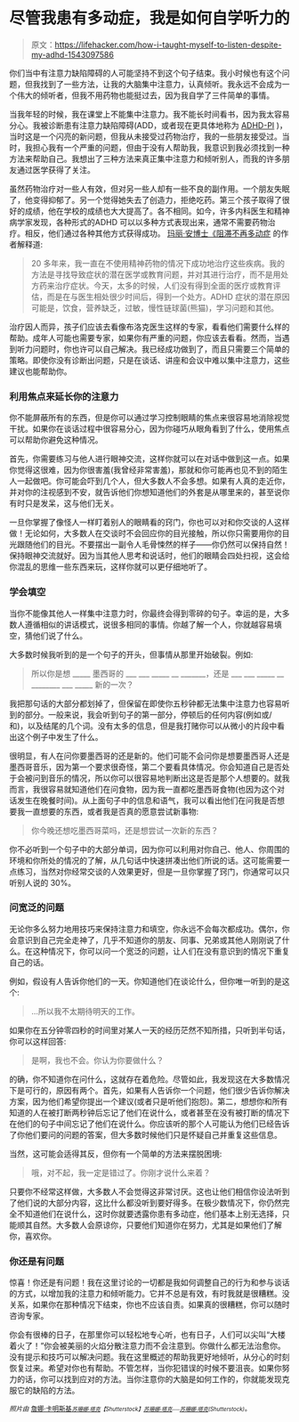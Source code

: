 # 尽管我患有多动症，我是如何自学听力的

> 原文：<https://lifehacker.com/how-i-taught-myself-to-listen-despite-my-adhd-1543097586>

你们当中有注意力缺陷障碍的人可能坚持不到这个句子结束。我小时候也有这个问题，但我找到了一些方法，让我的大脑集中注意力，认真倾听。我永远不会成为一个伟大的倾听者，但我不用药物也能挺过去，因为我自学了三件简单的事情。



当我年轻的时候，我在课堂上不能集中注意力。我不能长时间看书，因为我太容易分心。我被诊断患有注意力缺陷障碍(ADD，或者现在更具体地称为 [ADHD-PI](http://en.wikipedia.org/wiki/Attention_deficit_disorder) )，当时这是一个闪亮的新问题，但我从未接受过药物治疗，我的一些朋友接受过。当时，我担心我有一个严重的问题，但由于没有人帮助我，我意识到我必须找到一种方法来帮助自己。我想出了三种方法来真正集中注意力和倾听别人，而我的许多朋友通过医学获得了关注。

虽然药物治疗对一些人有效，但对另一些人却有一些不良的副作用。一个朋友失眠了，他变得抑郁了。另一个觉得她失去了创造力，拒绝吃药。第三个孩子取得了很好的成绩，他在学校的成绩也大大提高了。各不相同。如今，许多内科医生和精神病学家发现，各种形式的ADHD 可以以多种方式表现出来，通常不需要药物治疗。相反，他们通过各种其他方式获得成功。 [玛丽·安博士《阻滞](http://blockcenter.com/)[不再多动症](https://www.amazon.com/dp/0966554531?asc_campaign=InlineText&asc_refurl=https://lifehacker.com/how-i-taught-myself-to-listen-despite-my-adhd-1543097586&asc_source=&linkCode=ogi&psc=1&smid=A17V0MAIAAKE13&tag=kinjalifehackerlink-20&th=1) 的作者解释道:

> 20 多年来，我一直在不使用精神药物的情况下成功地治疗这些疾病。我的方法是寻找导致症状的潜在医学或教育问题，并对其进行治疗，而不是用处方药来治疗症状。今天，太多的时候，人们没有得到全面的医疗或教育评估，而是在与医生相处很少时间后，得到一个处方。ADHD 症状的潜在原因可能是，饮食，营养缺乏，过敏，慢性链球菌(熊猫)，学习问题和其他。

治疗因人而异，孩子们应该去看像布洛克医生这样的专家，看看他们需要什么样的帮助。成年人可能也需要专家，如果你有严重的问题，你应该去看看。然而，当遇到听力问题时，你也许可以自己解决。我已经成功做到了，而且只需要三个简单的策略。即使你没有诊断出问题，只是在谈话、讲座和会议中难以集中注意力，这些建议也能帮助你。

### 利用焦点来延长你的注意力

你不能屏蔽所有的东西，但是你可以通过学习控制眼睛的焦点来很容易地消除视觉干扰。如果你在谈话过程中很容易分心，因为你碰巧从眼角看到了什么，使用焦点可以帮助你避免这种情况。

首先，你需要练习与他人进行眼神交流，这样你就可以在对话中做到这一点。如果你觉得这很难，因为你很害羞(我曾经非常害羞)，那就和你可能再也见不到的陌生人一起做吧。你可能会吓到几个人，但大多数人不会多想。如果有人真的走近你，并对你的注视感到不安，就告诉他们你想知道他们的外套是从哪里来的，甚至说你有时只是发呆，这与他们无关。

一旦你掌握了像怪人一样盯着别人的眼睛看的窍门，你也可以对和你交谈的人这样做！无论如何，大多数人在交谈时不会回应你的目光接触，所以你只需要用你的目光跟随他们的目光。不要摆出一副令人毛骨悚然的样子——你仍然可以保持自然！保持眼神交流就好。因为当其他人思考和说话时，他们的眼睛会四处扫视，这会给你混乱的思维一些东西来玩，这样你就可以更仔细地听了。

### 学会填空

当你不能像其他人一样集中注意力时，你最终会得到零碎的句子。幸运的是，大多数人遵循相似的讲话模式，说很多相同的事情。你越了解一个人，你就越容易填空，猜他们说了什么。

大多数时候我听到的是一个句子的开头，但事情从那里开始破裂。例如:

> 所以你是想 _____ 墨西哥的 ___ ___ _____ __ _______，还是 ___ ___ _____ __ ________ ___ _____ 新的一次？

我把那句话的大部分都划掉了，但保留在即使你五秒钟都无法集中注意力也容易听到的部分。一般来说，我会听到句子的第一部分，停顿后的任何内容(例如或/和)，以及结尾的几个词。没有太多的信息，但是我打赌你可以从微小的片段中看出这个例子中发生了什么。

很明显，有人在问你要墨西哥的还是新的。他们可能不会问你是想要墨西哥人还是墨西哥音乐，因为第一个要求很奇怪，第二个要看具体情况。你会知道自己是否处于会被问到音乐的情况，所以你可以很容易地判断出这是否是那个人想要的。就我而言，我很容易就知道他们在问食物，因为我一直都吃墨西哥食物(也因为这个对话发生在晚餐时间)。从上面句子中的信息和语气，我可以看出他们在问我是否想要我一直想要的东西，或者我是否真的愿意尝试新事物:

> 你今晚还想吃墨西哥菜吗，还是想尝试一次新的东西？

你不必听到一个句子中的大部分单词，因为你可以利用对你自己、他人、你周围的环境和你所处的情况的了解，从几句话中快速拼凑出他们所说的话。这可能需要一点练习，当然对你经常交谈的人效果更好，但是一旦你掌握了窍门，你通常可以只听别人说的 30%。

### 问宽泛的问题

无论你多么努力地用技巧来保持注意力和填空，你永远不会每次都成功。偶尔，你会意识到自己完全走神了，几乎不知道你的朋友、同事、兄弟或其他人刚刚说了什么。在这种情况下，你可以问一个宽泛的问题，让人们在没有意识到的情况下重复自己的话。

例如，假设有人告诉你他们的一天。你知道他们在谈论什么，但你唯一听到的是这个:

> ...所以我不太期待明天的工作。

如果你在五分钟零四秒的时间里对某人一天的经历茫然不知所措，只听到半句话，你可以这样回答:

> 是啊，我也不会。你认为你要做什么？

的确，你不知道你在问什么，这就存在着危险。尽管如此，我发现这在大多数情况下是可行的，原因有两个。首先，如果有人告诉你一个问题，他们很少告诉你解决方案，因为他们希望你提出一个建议(或者只是听他们抱怨)。第二，想想你和所有知道的人在被打断两秒钟后忘记了他们在说什么，或者甚至在没有被打断的情况下在他们的句子中间忘记了他们在说什么。你应该听的那个人可能认为他们已经告诉了你他们要问的问题的答案，但大多数时候他们只是怀疑自己并重复这些信息。

当然，这可能会适得其反，但你有一个简单的方法来摆脱困境:

> 哦，对不起，我一定是错过了。你刚才说什么来着？

只要你不经常这样做，大多数人不会觉得这非常讨厌。这也让他们相信你设法听到了他们说的大部分内容，这比什么都没听到要好得多。在极少数情况下，你仍然完全不知道他们在说什么，这时你就要透露你患有多动症，他们基本上别无选择，只能顺其自然。大多数人会原谅你，只要他们知道你在努力，尤其是如果他们了解你，喜欢你。

### 你还是有问题

惊喜！你还是有问题！我在这里讨论的一切都是我如何调整自己的行为和参与谈话的方式，以增加我的注意力和倾听能力。它并不总是有效，有时我就是很糟糕。没关系，如果你在那种情况下结束，你也不应该自责。如果真的很糟糕，你可以随时咨询专家。

你会有很棒的日子，在那里你可以轻松地专心听，也有日子，人们可以尖叫“大楼着火了！”你会被美丽的火焰分散注意力而不会注意到。你做什么都无法治愈你。没有提示和技巧可以解决问题。我在这里概述的帮助我更好地倾听，从分心的时刻恢复过来。希望对你也有帮助。不管怎样，当你犯错误的时候不要沮丧。如果你努力的话，你可以找到应对的方法。当你注意你的大脑是如何工作的，你就能发现克服它的缺陷的方法。

*<small>照片由</small>* [<small>詹娜·卡明斯基</small>](http://www.flickr.com/photos/30116142@N03/3498517689/in/photolist-6k9Pqv-6kdXTJ-6kMipa-6yx5Bg-7hxJ6X-7uiMzE-7KCAWb-8YW9rD-7EdVvx-8GzcVn-8jattQ-dKXWon-8zCXqG-8P8vd5)*<small></small>*<small>[*<small>苏珊娜·塔克</small>*](http://www.shutterstock.com/pic.mhtml?id=124561228)*<small>【Shutterstock】</small>*[*<small>苏珊娜·塔克</small>*](http://www.shutterstock.com/pic.mhtml?id=84767779)*<small><small><small>——</small></small></small>*[*<small>苏珊娜·塔克</small>*](http://www.shutterstock.com/pic.mhtml?id=68157895)*<small>(Shutterstock)</small>*。</small>